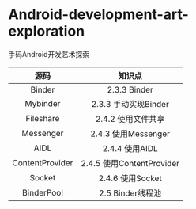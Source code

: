 # Android-development-art-exploration
手码Android开发艺术探索

|源码|知识点|
|:--:|:--:|
|Binder|2.3.3 Binder|
|Mybinder|2.3.3 手动实现Binder|
|Fileshare|2.4.2 使用文件共享|
|Messenger|2.4.3 使用Messenger|
|AIDL|2.4.4 使用AIDL|
|ContentProvider|2.4.5 使用ContentProvider|
|Socket|2.4.6 使用Socket|
|BinderPool|2.5 Binder线程池|